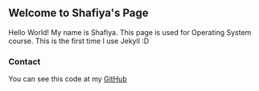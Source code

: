 ## Welcome to Shafiya's Page

Hello World! My name is Shafiya. This page is used for Operating System course. This is the first time I use Jekyll :D

### Contact

You can see this code at my [GitHub](https://github.com/adzshaf/os201) 
